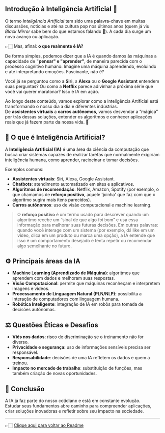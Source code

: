 ## Introdução à Inteligência Artificial 🤖  

O termo *Inteligência Artificial* tem sido uma palavra-chave em muitas discussões, notícias e até na cultura pop nos últimos anos 
(quem já viu *Black Mirror* sabe bem do que estamos falando 👀). A cada dia surge um novo avanço ou aplicação.  

👉🏻 Mas, afinal: **o que realmente é IA?**  

De forma simples, podemos dizer que a IA é quando damos às máquinas a capacidade de **"pensar" e "aprender"**, de maneira parecida com o processo cognitivo humano. Imagine uma máquina aprendendo, evoluindo e até interpretando emoções. Fascinante, não é?  

Você já se perguntou como a **Siri**, a **Alexa** ou o **Google Assistant** entendem suas perguntas? Ou como a **Netflix** parece adivinhar a próxima série que você vai querer maratonar? Isso é IA em ação.  

Ao longo deste conteúdo, vamos explorar como a Inteligência Artificial está transformando o nosso dia a dia e diferentes indústrias.  
De **assistentes virtuais** a **carros autônomos**, vamos desvendar a “mágica” por trás dessas soluções, entender os algoritmos e conhecer aplicações reais que já fazem parte da nossa vida. 🚀

## 📌 O que é Inteligência Artificial?  
A **Inteligência Artificial (IA)** é uma área da ciência da computação que busca criar sistemas capazes de realizar tarefas que normalmente exigiriam inteligência humana, como aprender, raciocinar e tomar decisões.  

Exemplos comuns:  
- **Assistentes virtuais**: Siri, Alexa, Google Assistant.  
- **Chatbots**: atendimento automatizado em sites e aplicativos.  
- **Algoritmos de recomendação**: Netflix, Amazon, Spotify (por exemplo, o que chamamos de **reforço positivo**, aquele 'joinha' que faz com que o algoritmo sugira mais itens parecidos).  
- **Carros autônomos**: uso de visão computacional e machine learning.

> O **reforço positivo** é um termo usado para descrever quando um algoritmo recebe um “sinal de que algo foi bom” e usa essa informação para melhorar suas futuras decisões.
> Em outras palavras: quando você interage com um sistema (por exemplo, dá like em um vídeo, clica em um produto ou marca uma opção), a IA entende que isso é um comportamento desejado e tenta repetir ou recomendar algo semelhante no futuro.

## ⚙️ Principais áreas da IA  
- **Machine Learning (Aprendizado de Máquina)**: algoritmos que aprendem com dados e melhoram suas respostas.  
- **Visão Computacional**: permite que máquinas reconheçam e interpretem imagens e vídeos.  
- **Processamento de Linguagem Natural (PLN/NLP)**: possibilita a interação de computadores com linguagem humana.  
- **Robótica Inteligente**: integração de IA em robôs para tomada de decisões autônomas.  

## ⚖️ Questões Éticas e Desafios  
- **Viés nos dados**: risco de discriminação se o treinamento não for diverso.  
- **Privacidade e segurança**: uso de informações sensíveis precisa ser responsável.  
- **Responsabilidade**: decisões de uma IA refletem os dados e quem a treinou.  
- **Impacto no mercado de trabalho**: substituição de funções, mas também criação de novas oportunidades.  

## 🚀 Conclusão  
A IA já faz parte do nosso cotidiano e está em constante evolução.  
Estudar seus fundamentos abre caminho para compreender aplicações, criar soluções inovadoras e refletir sobre seu impacto na sociedade.  

---

👉🏻 [Clique aqui para voltar ao Readme](https://github.com/DrikaDev/Estudando-AWS-Fundamentos-de-IA-Generativa-com-Bedrock/edit/main/README.md)
